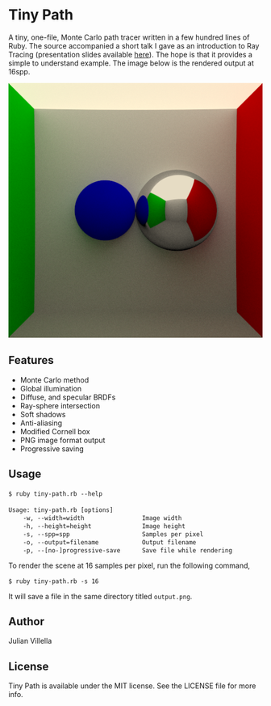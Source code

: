 # Tiny Path
A tiny, one-file, Monte Carlo path tracer written in a few hundred lines of Ruby. The source accompanied a short talk I gave as an introduction to Ray Tracing (presentation slides available [here](https://github.com/JVillella/tiny-path/blob/master/assets/intro-to-ray-tracing.pdf)). The hope is that it provides a simple to understand example. The image below is the rendered output at 16spp.

![](https://raw.githubusercontent.com/JVillella/tiny-path/master/assets/output-1024spp.png)

## Features
* Monte Carlo method
* Global illumination
* Diffuse, and specular BRDFs
* Ray-sphere intersection
* Soft shadows
* Anti-aliasing
* Modified Cornell box
* PNG image format output
* Progressive saving

## Usage
```
$ ruby tiny-path.rb --help

Usage: tiny-path.rb [options]
    -w, --width=width                Image width
    -h, --height=height              Image height
    -s, --spp=spp                    Samples per pixel
    -o, --output=filename            Output filename
    -p, --[no-]progressive-save      Save file while rendering
```
To render the scene at 16 samples per pixel, run the following command,
```
$ ruby tiny-path.rb -s 16
```
It will save a file in the same directory titled `output.png`.

## Author
Julian Villella

## License
Tiny Path is available under the MIT license. See the LICENSE file for more info.
